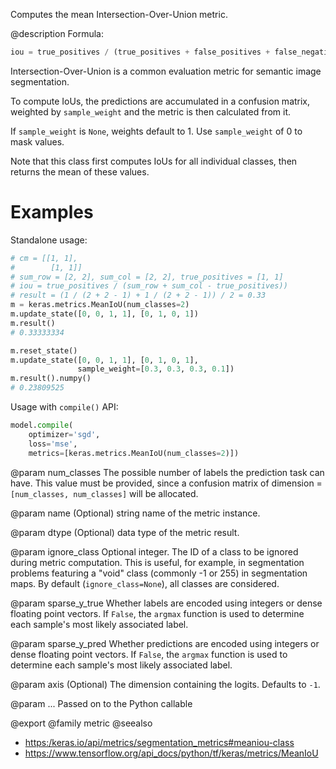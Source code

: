 Computes the mean Intersection-Over-Union metric.

@description
Formula:

```python
iou = true_positives / (true_positives + false_positives + false_negatives)
```
Intersection-Over-Union is a common evaluation metric for semantic image
segmentation.

To compute IoUs, the predictions are accumulated in a confusion matrix,
weighted by `sample_weight` and the metric is then calculated from it.

If `sample_weight` is `None`, weights default to 1.
Use `sample_weight` of 0 to mask values.

Note that this class first computes IoUs for all individual classes, then
returns the mean of these values.

# Examples
Standalone usage:

```python
# cm = [[1, 1],
#        [1, 1]]
# sum_row = [2, 2], sum_col = [2, 2], true_positives = [1, 1]
# iou = true_positives / (sum_row + sum_col - true_positives))
# result = (1 / (2 + 2 - 1) + 1 / (2 + 2 - 1)) / 2 = 0.33
m = keras.metrics.MeanIoU(num_classes=2)
m.update_state([0, 0, 1, 1], [0, 1, 0, 1])
m.result()
# 0.33333334
```

```python
m.reset_state()
m.update_state([0, 0, 1, 1], [0, 1, 0, 1],
               sample_weight=[0.3, 0.3, 0.3, 0.1])
m.result().numpy()
# 0.23809525
```

Usage with `compile()` API:

```python
model.compile(
    optimizer='sgd',
    loss='mse',
    metrics=[keras.metrics.MeanIoU(num_classes=2)])
```

@param num_classes
The possible number of labels the prediction task can have.
This value must be provided, since a confusion matrix of dimension =
`[num_classes, num_classes]` will be allocated.

@param name
(Optional) string name of the metric instance.

@param dtype
(Optional) data type of the metric result.

@param ignore_class
Optional integer. The ID of a class to be ignored during
metric computation. This is useful, for example, in segmentation
problems featuring a "void" class (commonly -1 or 255) in
segmentation maps. By default (`ignore_class=None`), all classes are
considered.

@param sparse_y_true
Whether labels are encoded using integers or
dense floating point vectors. If `False`, the `argmax` function
is used to determine each sample's most likely associated label.

@param sparse_y_pred
Whether predictions are encoded using integers or
dense floating point vectors. If `False`, the `argmax` function
is used to determine each sample's most likely associated label.

@param axis
(Optional) The dimension containing the logits. Defaults to `-1`.

@param ...
Passed on to the Python callable

@export
@family metric
@seealso
+ <https:/keras.io/api/metrics/segmentation_metrics#meaniou-class>
+ <https://www.tensorflow.org/api_docs/python/tf/keras/metrics/MeanIoU>
